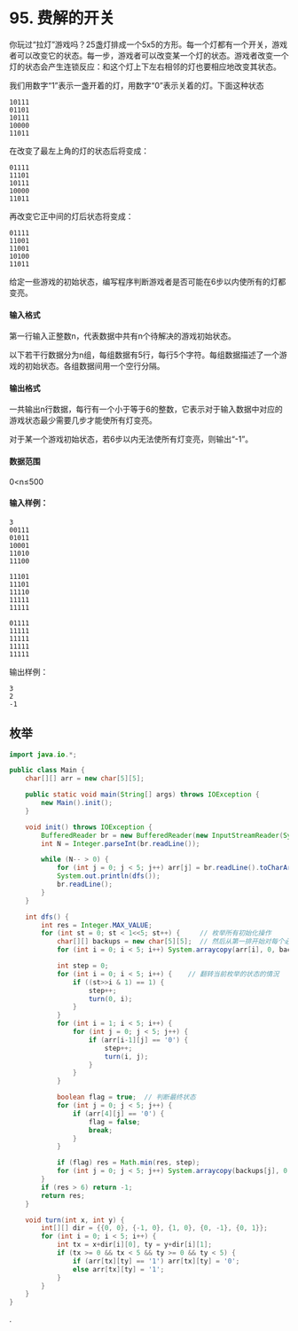 # 95. 费解的开关

你玩过“拉灯”游戏吗？25盏灯排成一个5x5的方形。每一个灯都有一个开关，游戏者可以改变它的状态。每一步，游戏者可以改变某一个灯的状态。游戏者改变一个灯的状态会产生连锁反应：和这个灯上下左右相邻的灯也要相应地改变其状态。

我们用数字“1”表示一盏开着的灯，用数字“0”表示关着的灯。下面这种状态

```
10111
01101
10111
10000
11011
```

在改变了最左上角的灯的状态后将变成：

```
01111
11101
10111
10000
11011
```

再改变它正中间的灯后状态将变成：

```
01111
11001
11001
10100
11011
```

给定一些游戏的初始状态，编写程序判断游戏者是否可能在6步以内使所有的灯都变亮。

#### 输入格式

第一行输入正整数n，代表数据中共有n个待解决的游戏初始状态。

以下若干行数据分为n组，每组数据有5行，每行5个字符。每组数据描述了一个游戏的初始状态。各组数据间用一个空行分隔。

#### 输出格式

一共输出n行数据，每行有一个小于等于6的整数，它表示对于输入数据中对应的游戏状态最少需要几步才能使所有灯变亮。

对于某一个游戏初始状态，若6步以内无法使所有灯变亮，则输出“-1”。

#### 数据范围

0<n≤500

#### 输入样例：

```
3
00111
01011
10001
11010
11100

11101
11101
11110
11111
11111

01111
11111
11111
11111
11111
```

输出样例：

```
3
2
-1
```



## 枚举

```java
import java.io.*;

public class Main {
    char[][] arr = new char[5][5];

    public static void main(String[] args) throws IOException {
        new Main().init();
    }

    void init() throws IOException {
        BufferedReader br = new BufferedReader(new InputStreamReader(System.in));
        int N = Integer.parseInt(br.readLine());

        while (N-- > 0) {
            for (int j = 0; j < 5; j++) arr[j] = br.readLine().toCharArray();
            System.out.println(dfs());
            br.readLine();
        }
    }

    int dfs() {
        int res = Integer.MAX_VALUE;
        for (int st = 0; st < 1<<5; st++) {     // 枚举所有初始化操作
            char[][] backups = new char[5][5];  // 然后从第一排开始对每个必须操作的地方操作，最后判断
            for (int i = 0; i < 5; i++) System.arraycopy(arr[i], 0, backups[i], 0, 5);

            int step = 0;
            for (int i = 0; i < 5; i++) {    // 翻转当前枚举的状态的情況
                if ((st>>i & 1) == 1) {
                    step++;
                    turn(0, i);
                }
            }
            for (int i = 1; i < 5; i++) {
                for (int j = 0; j < 5; j++) {
                    if (arr[i-1][j] == '0') {
                        step++;
                        turn(i, j);
                    }
                }
            }

            boolean flag = true;  // 判断最终状态
            for (int j = 0; j < 5; j++) {
                if (arr[4][j] == '0') {
                    flag = false;
                    break;
                }
            }

            if (flag) res = Math.min(res, step);
            for (int j = 0; j < 5; j++) System.arraycopy(backups[j], 0, arr[j], 0, 5);
        }
        if (res > 6) return -1;
        return res;
    }

    void turn(int x, int y) {
        int[][] dir = {{0, 0}, {-1, 0}, {1, 0}, {0, -1}, {0, 1}};
        for (int i = 0; i < 5; i++) {
            int tx = x+dir[i][0], ty = y+dir[i][1];
            if (tx >= 0 && tx < 5 && ty >= 0 && ty < 5) {
                if (arr[tx][ty] == '1') arr[tx][ty] = '0';
                else arr[tx][ty] = '1';
            }
        }
    }
}
```

.